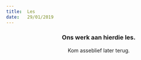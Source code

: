 ```yaml
---
title:  Les
date:   29/01/2019
---
```


### <center>Ons werk aan hierdie les.</center>
<center>Kom asseblief later terug.</center>